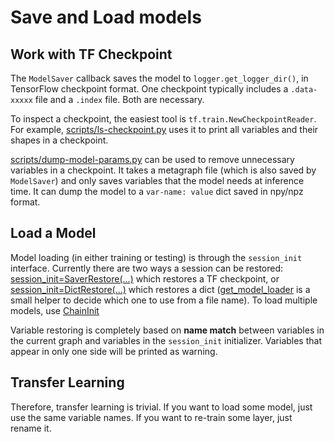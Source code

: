
# Save and Load models

## Work with TF Checkpoint

The `ModelSaver` callback saves the model to `logger.get_logger_dir()`,
in TensorFlow checkpoint format.
One checkpoint typically includes a `.data-xxxxx` file and a `.index` file.
Both are necessary.

To inspect a checkpoint, the easiest tool is `tf.train.NewCheckpointReader`.
For example, [scripts/ls-checkpoint.py](../scripts/ls-checkpoint.py)
uses it to print all variables and their shapes in a checkpoint.

[scripts/dump-model-params.py](../scripts/dump-model-params.py) can be used to remove unnecessary variables in a checkpoint.
It takes a metagraph file (which is also saved by `ModelSaver`) and only saves variables that the model needs at inference time.
It can dump the model to a `var-name: value` dict saved in npy/npz format.

## Load a Model

Model loading (in either training or testing) is through the `session_init` interface.
Currently there are two ways a session can be restored:
[session_init=SaverRestore(...)](../modules/tfutils.html#tensorpack.tfutils.sessinit.SaverRestore)
which restores a TF checkpoint,
or [session_init=DictRestore(...)](../modules/tfutils.html#tensorpack.tfutils.sessinit.DictRestore) which restores a dict
([get_model_loader](../modules/tfutils.html#tensorpack.tfutils.sessinit.get_model_loader)
is a small helper to decide which one to use from a file name).
To load multiple models, use [ChainInit](../modules/tfutils.html#tensorpack.tfutils.sessinit.ChainInit)


Variable restoring is completely based on __name match__ between
variables in the current graph and variables in the `session_init` initializer.
Variables that appear in only one side will be printed as warning.

## Transfer Learning
Therefore, transfer learning is trivial.
If you want to load some model, just use the same variable names.
If you want to re-train some layer, just rename it.
